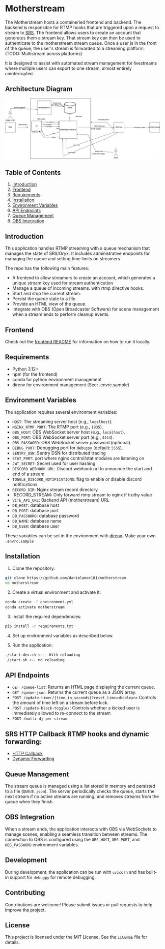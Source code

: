 # Motherstream

The Motherstream hosts a containeried frontend and backend. The backend is responsible for RTMP hooks that are triggered upon a request to stream to [SRS](https://github.com/ossrs/srs). The frontend allows users to create an account that generates them a stream key. That stream key can then be used to authenticate to the motherstream stream queue. Once a user is in the front of the queue, the user's stream is forwarded to a streaming platform.
(TODO: Multistream across platforms)

It is designed to assist with automated stream management for livestreams where multiple users can export to one stream, almost entirely uninterrupted.

## Architecture Diagram

![Alt text](repo/always-12.drawio.png "Architecture")

## Table of Contents

1. [Introduction](#introduction)
1. [Frontend](#frontend)
2. [Requirements](#requirements)
3. [Installation](#installation)
4. [Environment Variables](#environment-variables)
5. [API Endpoints](#api-endpoints)
6. [Queue Management](#queue-management)
7. [OBS Integration](#obs-integration)

## Introduction

This application handles RTMP streaming with a queue mechanism that manages the state of SRS/Oryx. It includes administrative endpoints for managing the queue and setting time limits on streamers

The repo has the following main features:

- A frontend to allow streamers to create an account, which generates a unique stream key used for stream authentication 
- Manage a queue of incoming streams. with rtmp directive hooks.
- Start and stop the current stream.
- Persist the queue state to a file.
- Provide an HTML view of the queue.
- Integrate with OBS (Open Broadcaster Software) for scene management when a stream ends to perform cleanup events.

## Frontend

Check out the [frontend README](frontend/README.md) for information on how to run it locally.

## Requirements

- Python 3.12+
- npm (for the frontend)
- conda for python environment management
- direnv for environment management (See: .envrc.sample)


## Environment Variables

The application requires several environment variables:

- `HOST`: The streaming server host (e.g., `localhost`).
- `NGINX_RTMP_PORT`: The RTMP port (e.g., `1935`).
- `OBS_HOST`: OBS WebSocket server host (e.g., `localhost`).
- `OBS_PORT`: OBS WebSocket server port (e.g., `4444`).
- `OBS_PASSWORD`: OBS WebSocket server password (optional).
- `DEBUG_PORT`: Debugging port for `debugpy` (default: `5555`).
- `SENTRY_DSN`: Sentry DSN for distributed tracing
- `STAT_PORT`: port where nginx control/stat modules are listening on
- `JWT_SECRET`: Secret used for user hashing
- `DISCORD_WEBHOOK_URL`: Discord webhook url to announce the start and end of a stream
- `TOGGLE_DISCORD_NOTIFICATIONS`: flag to enable or disable discord notifications
- `RECORD_DIR`: Nginx stream record directory
- 'RECORD_STREAM: Only forward rtmp stream to nginx if truthy value
- `VITE_API_URL`: Backend API (motherstream) URL
- `DB_HOST`: database host
- `DB_PORT`: database port
- `DB_PASSWORD`: database password
- `DB_NAME`: database name
- `DB_USER`: database user

These variables can be set in the environment with [direnv](https://direnv.net/docs/installation.html). Make your own `.envrc.sample`

## Installation

1. Clone the repository:

```sh
git clone https://github.com/danielamar101/motherstream
cd motherstream
```

2. Create a virtual environment and activate it:

```sh
conda create -f environment.yml
conda activate motherstream
```

3. Install the required dependencies:

```sh
pip install -r requirements.txt
```

4. Set up environment variables as described below.

5. Run the application:

```sh
./start-dev.sh <--- With reloading
./start.sh <-- no reloading
```

## API Endpoints 

- `GET /queue-list`: Returns an HTML page displaying the current queue.
- `GET /queue-json`: Returns the current queue as a JSON array.
- `POST /update-timer/{time_in_seconds}?reset_time=<boolean>` Controls the amount of time left on a stream before kick.
- `POST /update-block-toggle/`: Controls whether a kicked user is immediately allowed to re-connect to the stream
- `POST /multi-dj-per-stream`

## SRS HTTP Callback RTMP hooks and dynamic forwarding:

- [HTTP Callback](https://ossrs.io/lts/en-us/docs/v5/doc/getting-started-oryx#http-callback)
- [Dynamic Forwarding](https://ossrs.io/lts/en-us/docs/v5/doc/forward#dynamic-forward)

## Queue Management

The stream queue is managed using a list stored in memory and persisted to a file (`QUEUE.json`). The server periodically checks the queue, starts the next stream if no active streams are running, and removes streams from the queue when they finish.


## OBS Integration

When a stream ends, the application interacts with OBS via WebSockets to manage scenes, enabling a seamless transition between streams. The connection to OBS is configured using the `OBS_HOST`, `OBS_PORT`, and `OBS_PASSWORD` environment variables.

## Development

During development, the application can be run with `uvicorn` and has built-in support for `debugpy` for remote debugging.

## Contributing

Contributions are welcome! Please submit issues or pull requests to help improve the project.

## License

This project is licensed under the MIT License. See the `LICENSE` file for details.
